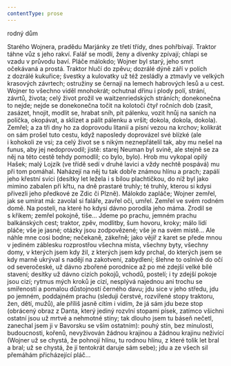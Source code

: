 ```yaml
---
contentType: prose
---
```


<section>

rodný dům

Starého Wojnera, pradědu Marjánky ze třetí třídy, dnes pohřbívají. Traktor táhne vůz s jeho rakví. Falář se modlí, ženy a dívenky zpívají; chlapi se vzadu v průvodu baví. Pláče málokdo; Wojner byl starý, jeho smrt očekávaná a prostá. Traktor hlučí do zpěvu; dozrálé dýně září v polích z dozrálé kukuřice; švestky a kulovatky už též zesládly a ztmavly ve velkých krasových závrtech; ostružiny se černají na lemech habrových lesů a u cest. Wojner to všechno viděl mnohokrát; ochutnal dřinu i plody polí, strání, závrtů, života; celý život prožil ve waitzenriedských stráních; donekonečna to nejde; nejde se donekonečna točit na kolotoči čtyř ročních dob (zasít, zasázet, hnojit, modlit se, hrabat sníh, pít pálenku, vozit hnůj na saních na políčka, okopávat, a sklízet a pálit pálenku a vršit; dokola, dokola, dokola). Zemřel; a za tři dny ho za doprovodu litanií a písní vezou na krchov; kolikrát on sám prošel tuto cestu, když naposledy doprovázel své blízké (ale i kohokoli ze vsi; za celý život se s nikým neznepřátelil tak, aby mu nešel na funus, aby jej nedoprovodil; jistě: starej Neuman byl svině, ale stejně se za něj na této cestě tehdy pomodlil; co bylo, bylo). Hrob mu vykopal opilý Hašek; malý Lojzík (ve třídě sedí v druhé lavici a vždy nechtě pospává) mu při tom pomáhal. Naházejí na něj tu tak dobře známou hlínu a prach; zapálí jeho křestní svíci (desítky let ležela i s bílou plachtičkou, do níž byl jako mimino zabalen při křtu, na dně prastaré truhly; té truhly, kterou si kdysi přivezli jeho předkové ze Zdic či Plzně). Málokdo zapláče; Wojner zemřel, jak se umírat má: zavolal si faláře, zavřel oči, umřel. Zemřel ve svém rodném domě. Na posteli, na které ho kdysi dávno porodila jeho máma. Zrodil se s křikem; zemřel pokojně, tiše… Jdeme po prachu, jemném prachu balkánských cest; traktor, zpěv, modlitby, šum hovoru, kroky; málo lidí pláče; vše je jasné; otázky jsou zodpovězené; vše je na svém místě… Ale náhle mne cosi bodne; nečekaně, zákeřně; jako vějíř z karet se přede mnou v jediném záblesku rozprostřou všechna místa, všechny byty, všechny domy, v kterých jsem kdy žil, z kterých jsem kdy prchal, do kterých jsem se kdy marně ukrýval s nadějí na zakotvení, zabydlení; šlehne to oslnivě do očí od severočeské, už dávno zbořené porodnice až po mé zdejší velké bílé stavení; desítky už dávno cizích pokojů, vchodů, postelí; i ty zdejší pokoje jsou cizí; rytmus mých kroků je cizí, nesplývá najednou ani trochu se smířeností a pomalou důstojností černého davu; jdu sice v jeho středu, jdu po jemném, poddajném prachu (sleduji čerstvé, rozvířené stopy traktoru, žen, dětí, mužů), ale příliš jasně cítím i vidím, že já sám jdu beze stop (obrácený obraz z Danta, který jediný rozvlní stopami písek, zatímco všichni ostatní jsou už mrtvé a nehmotné stíny; tak dlouho jsem tu báseň nečetl, zanechal jsem ji v Bavorsku se vším ostatním): pouhý stín, bez minulosti, budoucnosti, kořenů, nevyživován žádnou krajinou a žádnou krajinu neživící (Wojner už se chystá, že pohnojí hlínu, tu rodnou hlínu, z které tolik let bral a bral; už se chystá, že jí tentokrát daruje sám sebe); jdu a ze všech sil přemáhám přicházející pláč…

</section>
